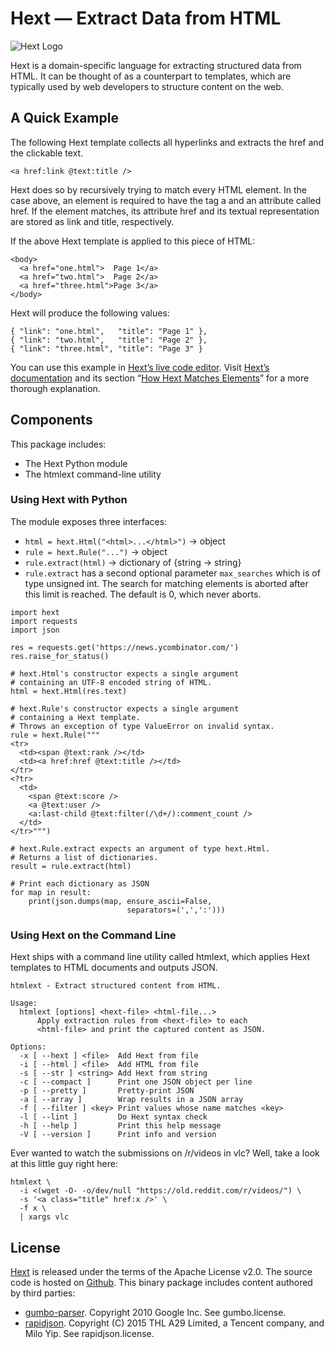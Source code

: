 # Hext — Extract Data from HTML

![Hext Logo](https://raw.githubusercontent.com/html-extract/html-extract.github.io/master/hext-logo-x100.png)

Hext is a domain-specific language for extracting structured data from HTML. It can be thought of as a counterpart to templates, which are typically used by web developers to structure content on the web.

## A Quick Example
The following Hext template collects all hyperlinks and extracts the href and the clickable text.
```
<a href:link @text:title />
```
Hext does so by recursively trying to match every HTML element. In the case above, an element is required to have the tag a and an attribute called href. If the element matches, its attribute href and its textual representation are stored as link and title, respectively.

If the above Hext template is applied to this piece of HTML:
```
<body>
  <a href="one.html">  Page 1</a>
  <a href="two.html">  Page 2</a>
  <a href="three.html">Page 3</a>
</body>
```
Hext will produce the following values:
```
{ "link": "one.html",   "title": "Page 1" },
{ "link": "two.html",   "title": "Page 2" },
{ "link": "three.html", "title": "Page 3" }
```
You can use this example in [Hext’s live code editor](https://hext.thomastrapp.com/#anchor-tryit-hext).
Visit [Hext’s documentation](https://hext.thomastrapp.com/documentation) and its section “[How Hext Matches Elements](https://hext.thomastrapp.com/documentation#matching-elements)” for a more thorough explanation.

## Components
This package includes:
* The Hext Python module
* The htmlext command-line utility

### Using Hext with Python
The module exposes three interfaces:
* `html = hext.Html("<html>...</html>")` -> object
* `rule = hext.Rule("...")` -> object
* `rule.extract(html)` -> dictionary of {string -> string}
* `rule.extract` has a second optional parameter `max_searches` which is of type unsigned int. The search for matching elements is aborted after this limit is reached. The default is 0, which never aborts.
```
import hext
import requests
import json

res = requests.get('https://news.ycombinator.com/')
res.raise_for_status()

# hext.Html's constructor expects a single argument
# containing an UTF-8 encoded string of HTML.
html = hext.Html(res.text)

# hext.Rule's constructor expects a single argument
# containing a Hext template.
# Throws an exception of type ValueError on invalid syntax.
rule = hext.Rule("""
<tr>
  <td><span @text:rank /></td>
  <td><a href:href @text:title /></td>
</tr>
<?tr>
  <td>
    <span @text:score />
    <a @text:user />
    <a:last-child @text:filter(/\d+/):comment_count />
  </td>
</tr>""")

# hext.Rule.extract expects an argument of type hext.Html.
# Returns a list of dictionaries.
result = rule.extract(html)

# Print each dictionary as JSON
for map in result:
    print(json.dumps(map, ensure_ascii=False,
                          separators=(',',':')))
```

### Using Hext on the Command Line
Hext ships with a command line utility called htmlext, which applies Hext templates to HTML documents and outputs JSON.
```
htmlext - Extract structured content from HTML.

Usage:
  htmlext [options] <hext-file> <html-file...>
      Apply extraction rules from <hext-file> to each
      <html-file> and print the captured content as JSON.

Options:
  -x [ --hext ] <file>  Add Hext from file
  -i [ --html ] <file>  Add HTML from file
  -s [ --str ] <string> Add Hext from string
  -c [ --compact ]      Print one JSON object per line
  -p [ --pretty ]       Pretty-print JSON
  -a [ --array ]        Wrap results in a JSON array
  -f [ --filter ] <key> Print values whose name matches <key>
  -l [ --lint ]         Do Hext syntax check
  -h [ --help ]         Print this help message
  -V [ --version ]      Print info and version
```
Ever wanted to watch the submissions on /r/videos in vlc? Well, take a look at this little guy right here:
```
htmlext \
  -i <(wget -O- -o/dev/null "https://old.reddit.com/r/videos/") \
  -s '<a class="title" href:x />' \
  -f x \
  | xargs vlc
```

## License
[Hext](https://hext.thomastrapp.com/) is released under the terms of the Apache License v2.0. The source code is hosted on [Github](https://github.com/html-extract/hext.git).
This binary package includes content authored by third parties:
* [gumbo-parser](https://github.com/google/gumbo-parser). Copyright 2010 Google Inc. See gumbo.license.
* [rapidjson](http://rapidjson.org/). Copyright (C) 2015 THL A29 Limited, a Tencent company, and Milo Yip. See rapidjson.license.

